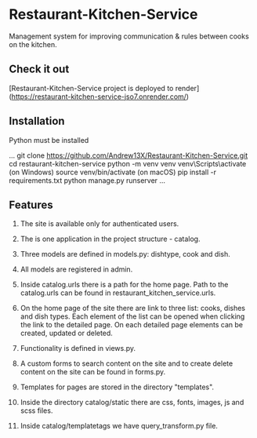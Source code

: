 # Restaurant-Kitchen-Service

Management system for improving communication 
& rules between cooks on the kitchen.

## Check it out

[Restaurant-Kitchen-Service project is deployed to render] (https://restaurant-kitchen-service-jso7.onrender.com/)

## Installation

Python must be installed 

...
git clone https://github.com/Andrew13X/Restaurant-Kitchen-Service.git
cd restaurant-kitchen-service
python -m venv venv
venv\Scripts\activate (on Windows)
source venv/bin/activate (on macOS)
pip install -r requirements.txt
python manage.py runserver
...

## Features

1. The site is available only for authenticated users.

2. The is one application in the project structure - catalog.

3. Three models are defined in models.py: dishtype, cook and dish.

4. All models are registered in admin.

5. Inside catalog.urls there is a path for the home page.
Path to the catalog.urls can be found in restaurant_kitchen_service.urls.

6. On the home page of the site there are link to three list: cooks, dishes and dish types.
Each element of the list can be opened when clicking the link to the detailed page.
On each detailed page elements can be created, updated or deleted.

7. Functionality is defined in views.py.

8. A custom forms to search content on the site and to create delete content on the site can be found in forms.py. 

9. Templates for pages are stored in the directory "templates".

10. Inside the directory catalog/static there are css, fonts, images, js and scss files.

11. Inside catalog/templatetags we have query_transform.py file.


